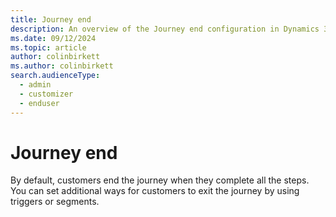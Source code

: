 ```yaml
---
title: Journey end
description: An overview of the Journey end configuration in Dynamics 365 Customer Insights - Journeys.
ms.date: 09/12/2024
ms.topic: article
author: colinbirkett
ms.author: colinbirkett
search.audienceType: 
  - admin
  - customizer
  - enduser
---
```


# Journey end

By default, customers end the journey when they complete all the steps. You can set additional ways for customers to exit the journey by using triggers or segments.
